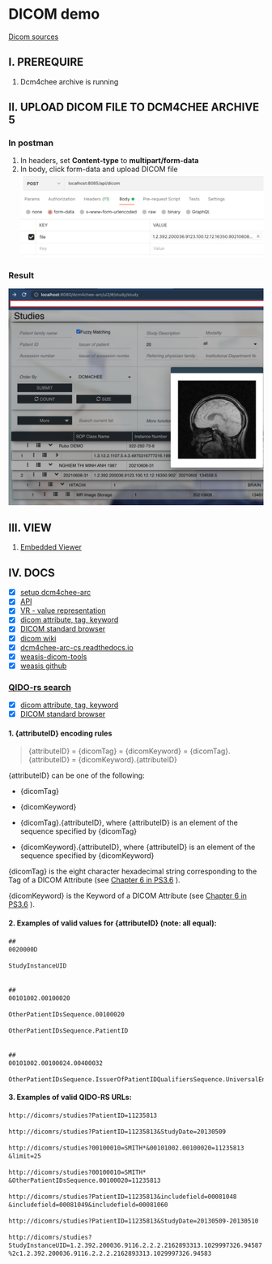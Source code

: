 # DICOM demo

[Dicom sources](https://www.dicomlibrary.com/)

## I. PREREQUIRE
1.  Dcm4chee archive is running

## II. UPLOAD DICOM FILE TO DCM4CHEE ARCHIVE 5

### In postman

1.  In headers, set <b>Content-type</b> to <b>multipart/form-data</b>
2.  In body, click form-data and upload DICOM file
![DICOM](./_docs_/requestBody.png)

### Result
![RESULT](./_docs_/result.png)

## III. VIEW
1.  [Embedded Viewer](https://docs.ohif.org/deployment/recipes/embedded-viewer.html)

## IV. DOCS
- [X] [setup dcm4chee-arc](https://github.com/dcm4che-dockerfiles/dcm4chee-arc-psql) 
- [X] [API](https://petstore.swagger.io/index.html?url=https://raw.githubusercontent.com/dcm4che/dcm4chee-arc-light/master/dcm4chee-arc-ui2/src/swagger/openapi.json#/QIDO-RS/SearchForStudies)
- [X] [VR - value representation](https://dicom.nema.org/dicom/2013/output/chtml/part05/sect_6.2.html)
- [X] [dicom attribute, tag, keyword](https://dicom.nema.org/medical/dicom/2017b/output/chtml/part06/chapter_6.html)
- [X] [DICOM standard browser](https://dicom.innolitics.com/ciods/rt-dose/patient/00101002)
- [X] [dicom wiki](https://github.com/dcm4che/dcm4chee-arc-light/wiki)
- [X] [dcm4chee-arc-cs.readthedocs.io](https://dcm4chee-arc-cs.readthedocs.io/en/latest/networking/specs/qido-rs/qido-rs.html)
- [X] [weasis-dicom-tools](https://github.com/nroduit/weasis-dicom-tools)
- [X] [weasis github](https://github.com/nroduit/Weasis) 

### [QIDO-rs search](https://dicom.nema.org/medical/dicom/2017b/output/chtml/part18/sect_6.7.html)
- [X] [dicom attribute, tag, keyword](https://dicom.nema.org/medical/dicom/2017b/output/chtml/part06/chapter_6.html)
- [X] [DICOM standard browser](https://dicom.innolitics.com/ciods/rt-dose/patient/00101002)

#### 1. {attributeID} encoding rules

> {attributeID} = {dicomTag} = {dicomKeyword} = {dicomTag}.{attributeID} = {dicomKeyword}.{attributeID}

{attributeID} can be one of the following:

- {dicomTag}

- {dicomKeyword}

- {dicomTag}.{attributeID}, where {attributeID} is an element of the sequence specified by {dicomTag}

- {dicomKeyword}.{attributeID}, where {attributeID} is an element of the sequence specified by {dicomKeyword}

{dicomTag} is the eight character hexadecimal string corresponding to the Tag of a DICOM Attribute (see [Chapter 6 in PS3.6](https://dicom.nema.org/medical/dicom/2017b/output/chtml/part06/chapter_6.html) ).

{dicomKeyword} is the Keyword of a DICOM Attribute (see [Chapter 6 in PS3.6](https://dicom.nema.org/medical/dicom/2017b/output/chtml/part06/chapter_6.html) ).

#### 2. Examples of valid values for {attributeID} (note: all equal):

```
##
0020000D

StudyInstanceUID


##
00101002.00100020

OtherPatientIDsSequence.00100020

OtherPatientIDsSequence.PatientID


##
00101002.00100024.00400032

OtherPatientIDsSequence.IssuerOfPatientIDQualifiersSequence.UniversalEntityID
```


#### 3. Examples of valid QIDO-RS URLs:

```
http://dicomrs/studies​?PatientID=11235813

http://dicomrs/studies​?PatientID=11235813​&StudyDate=20130509

http://dicomrs/studies​?00100010=SMITH*​&00101002.00100020=11235813​&limit=25

http://dicomrs/studies​?00100010=SMITH*​&OtherPatientIDsSequence.00100020=11235813

http://dicomrs/studies​?PatientID=11235813​&includefield=00081048​&includefield=00081049​&includefield=00081060

http://dicomrs/studies​?PatientID=11235813​&StudyDate=20130509-20130510

http://dicomrs/studies​?StudyInstanceUID=1.2.392.200036.9116.2.2.2.2162893313.1029997326.94587​%2c1.2.392.200036.9116.2.2.2.2162893313.1029997326.94583
```